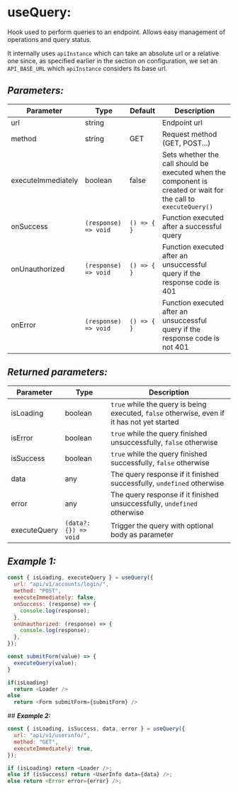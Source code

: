 # **useQuery**:

Hook used to perform queries to an endpoint. Allows easy management of operations and query status.

It internally uses `apiInstance` which can take an absolute url or a relative one since, as specified earlier in the section on configuration, we set an `API_BASE_URL` which `apiInstance` considers its base url.

## **_Parameters:_**

| Parameter          | Type                 | Default     | Description                                                                                                     |
| ------------------ | -------------------- | ----------- | --------------------------------------------------------------------------------------------------------------- |
| url                | string               |             | Endpoint url                                                                                                    |
| method             | string               | GET         | Request method (GET, POST...)                                                                                   |
| executeImmediately | boolean              | false       | Sets whether the call should be executed when the component is created or wait for the call to `executeQuery()` |
| onSuccess          | `(response) => void` | `() => { }` | Function executed after a successful query                                                                      |
| onUnauthorized     | `(response) => void` | `() => { }` | Function executed after an unsuccessful query if the response code is 401                                       |
| onError            | `(response) => void` | `() => { }` | Function executed after an unsuccessful query if the response code is not 401                                   |

## **_Returned parameters:_**

| Parameter    | Type                  | Description                                                                                 |
| ------------ | --------------------- | ------------------------------------------------------------------------------------------- |
| isLoading    | boolean               | `true` while the query is being executed, `false` otherwise, even if it has not yet started |
| isError      | boolean               | `true` while the query finished unsuccessfully, `false` otherwise                           |
| isSuccess    | boolean               | `true` while the query finished successfully, `false` otherwise                             |
| data         | any                   | The query response if it finished successfully, `undefined` otherwise                       |
| error        | any                   | The query response if it finished unsuccessfully, `undefined` otherwise                     |
| executeQuery | `(data?: {}) => void` | Trigger the query with optional body as parameter                                           |

## **_Example 1:_**

```javascript
const { isLoading, executeQuery } = useQuery({
  url: "api/v1/accounts/login/",
  method: "POST",
  executeImmediately: false,
  onSuccess: (response) => {
    console.log(response);
  },
  onUnauthorized: (response) => {
    console.log(response);
  },
});

const submitForm(value) => {
  executeQuery(value);
}

if(isLoading)
  return <Loader />
else
  return <Form submitForm={submitForm} />
```

## **_Example 2:_**

```javascript
const { isLoading, isSuccess, data, error } = useQuery({
  url: "api/v1/userinfo/",
  method: "GET",
  executeImmediately: true,
});

if (isLoading) return <Loader />;
else if (isSuccess) return <UserInfo data={data} />;
else return <Error error={error} />;
```
